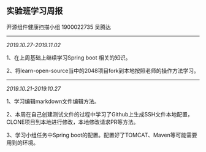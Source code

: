
实验班学习周报
---
开源组件健康扫描小组   1900022735   吴腾达

---

*2019.10.27-2019.11.02*

1、在上周基础上继续学习Spring boot 相关的知识。

2、将learn-open-source当中的2048项目fork到本地按照老师的操作方法学习。

---

*2019.10.21-2019.10.27*

1、学习编辑markdown文件编辑方法。

2、本周在自己创建测试文件的过程中学习了Github上生成SSH文件本地配置，CLONE项目到本地进行修改，本地修改请求PR等方法。

3、学习小组任务中Spring boot的配置。配置好了TOMCAT、Maven等可能需要用到的环境。




 
